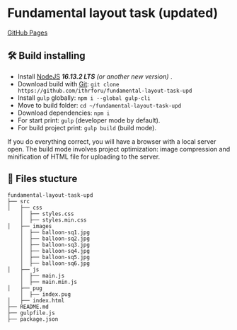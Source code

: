 # Fundamental layout task (updated)

[GitHub Pages](https://ithrforu.github.io/fundamental-layout-task-upd/src/index.html)

## :hammer_and_wrench: Build installing
* Install [NodeJS](https://nodejs.org/en/) ***16.13.2 LTS** (or another new version)* . 
* Download build with [Git](https://git-scm.com/downloads): ```git clone https://github.com/ithrforu/fundamental-layout-task-upd```
* Install ```gulp``` globally: ```npm i --global gulp-cli```
* Move to build folder: ```cd ~/fundamental-layout-task-upd```
* Download dependencies: ```npm i```
* For start print: ```gulp``` (developer mode by default).
* For build project print: ```gulp build``` (build mode).

If you do everything correct, you will have a browser with a local server open. The build mode involves project optimization: image compression and minification of HTML file for uploading to the server.

## :open_file_folder: Files stucture

```
fundamental-layout-task-upd
├── src
│   ├── css
    │  ├── styles.css
    │  ├── styles.min.css
│   ├── images
    │  ├── balloon-sq1.jpg
    │  ├── balloon-sq2.jpg
    │  ├── balloon-sq3.jpg
    │  ├── balloon-sq4.jpg
    │  ├── balloon-sq5.jpg
    │  ├── balloon-sq6.jpg
│   ├── js
    │  ├── main.js
    │  ├── main.min.js
│   ├── pug
    │  ├── index.pug
│   ├── index.html
├── README.md
├── gulpfile.js
├── package.json
```
